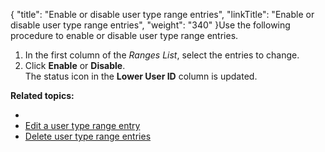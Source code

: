 {
    "title": "Enable or disable user type range entries",
    "linkTitle": "Enable or disable user type range entries",
    "weight": "340"
}Use the following procedure to enable or disable user type range entries.

1.  In the first column of the *Ranges List*, select the entries to change.
2.  Click **Enable** or **Disable**.  
    The status icon in the **Lower User ID** column is updated.

**Related topics:**

-   <a href="" class="MCXref xref"></a>
-   <a href="../t_st_edit_user_type_range_entry" class="MCXref xref">Edit a user type range entry</a>
-   <a href="../t_st_delete_user_type_range_entries" class="MCXref xref">Delete user type range entries</a>
